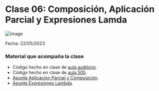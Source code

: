# Clase 06: Composición, Aplicación Parcial y Expresiones Lamda

![image](https://github.com/user-attachments/assets/a31454ef-4ff7-4b9b-8d14-246a37f24017)

Fecha: 22/05/2023

### Material que acompaña la clase

* Código hecho en clase de [aula auditorio](https://github.com/pdepjm/2025-f-composicion-ap-parcial-lambda/blob/clase-auditorio/src/Library.hs).
* Código hecho en clase de [aula 505](https://github.com/pdepjm/2025-f-composicion-ap-parcial-lambda/blob/clase-505/src/Library.hs).
* [Apunte Aplicacion Parcial y Composición](https://docs.google.com/document/d/1n7TPE2qRpFSnj95lIZFD-q7Ko_DT9XZLH9_kEkNClrU/edit).
* [Apunte Expresiones Lambda](https://docs.google.com/document/d/1LKVaZHuJqxf2FcOK17vZjxq0CTT4sohqSsfhWmhQ6ks/edit).
